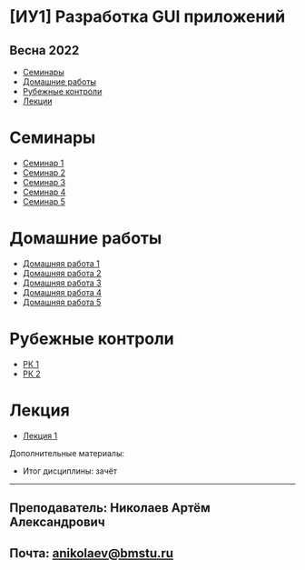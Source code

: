 # [ИУ1] Разработка GUI приложений
## Весна 2022

* [Семинары](#lessons)
* [Домашние работы](#homeworks)
* [Рубежные контроли](#modul-controls)
* [Лекции](#lectures)

<a name="lessons"></a>

# Семинары

* [Семинар 1](lessons/lesson-01)
* [Семинар 2](lessons/lesson-02)
* [Семинар 3](lessons/lesson-03)
* [Семинар 4](lessons/lesson-04)
* [Семинар 5](lessons/lesson-05)

<a name="homeworks"></a>

# Домашние работы

* [Домашняя работа 1](homeworks/homework-01)
* [Домашняя работа 2](homeworks/homework-02)
* [Домашняя работа 3](homeworks/homework-03)
* [Домашняя работа 4](homeworks/homework-04)
* [Домашняя работа 5](homeworks/homework-05)

<a name="modul-controls"></a>

# Рубежные контроли

* [РК 1](modul-control/mc-01)
* [РК 2](modul-control/mc-02)

<a name="lectures"></a>

# Лекция
* [Лекция 1](lecture-22.04.2022)


Дополнительные материалы:

* Итог дисциплины: зачёт

------
## Преподаватель: Николаев Артём Александрович
## Почта: anikolaev@bmstu.ru
